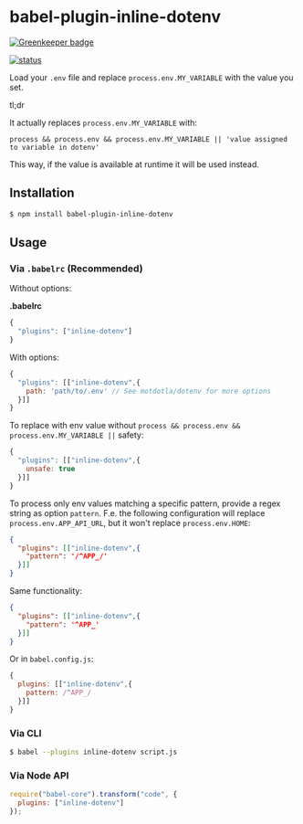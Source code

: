 # babel-plugin-inline-dotenv

[![Greenkeeper badge](https://badges.greenkeeper.io/brysgo/babel-plugin-inline-dotenv.svg)](https://greenkeeper.io/)

[![status](https://circleci.com/gh/brysgo/babel-plugin-inline-dotenv.svg?style=shield)](https://circleci.com/gh/brysgo/babel-plugin-inline-dotenv)

Load your `.env` file and replace `process.env.MY_VARIABLE` with the value you set.

tl;dr

It actually replaces `process.env.MY_VARIABLE` with:

    process && process.env && process.env.MY_VARIABLE || 'value assigned to variable in dotenv'

This way, if the value is available at runtime it will be used instead.

## Installation

```sh
$ npm install babel-plugin-inline-dotenv
```

## Usage

### Via `.babelrc` (Recommended)

Without options:

**.babelrc**

```js
{
  "plugins": ["inline-dotenv"]
}
```

With options:

```js
{
  "plugins": [["inline-dotenv",{
    path: 'path/to/.env' // See motdotla/dotenv for more options
  }]]
}
```

To replace with env value without `process && process.env && process.env.MY_VARIABLE ||` safety:

```js
{
  "plugins": [["inline-dotenv",{
    unsafe: true
  }]]
}
```

To process only env values matching a specific pattern, provide a regex 
string as option `pattern`.
F.e. the following configuration will replace `process.env.APP_API_URL`, but it
won't replace `process.env.HOME`:

```json
{
  "plugins": [["inline-dotenv",{
    "pattern": '/^APP_/'
  }]]
}
```

Same functionality:


```json
{
  "plugins": [["inline-dotenv",{
    "pattern": '^APP_'
  }]]
}
```

Or in `babel.config.js`:

```js
{
  plugins: [["inline-dotenv",{
    pattern: /^APP_/
  }]]
}
```


### Via CLI

```sh
$ babel --plugins inline-dotenv script.js
```

### Via Node API

```javascript
require("babel-core").transform("code", {
  plugins: ["inline-dotenv"]
});
```
